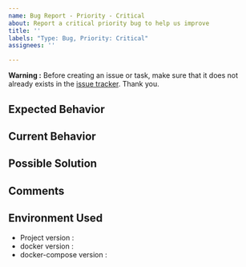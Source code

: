```yaml
---
name: Bug Report - Priority - Critical
about: Report a critical priority bug to help us improve
title: ''
labels: "Type: Bug, Priority: Critical"
assignees: ''

---
```


**Warning :** Before creating an issue or task, make sure that it does not already exists in the [issue tracker](../). Thank you.

## Expected Behavior
<!-- Give a brief description of how the system should work -->

## Current Behavior
<!-- Give a brief description of how the system actually works -->

## Possible Solution
<!-- If possible give some possible solutions -->

## Comments
<!-- Add further comments if needed -->

## Environment Used
- Project version : <!-- this projects version (see VERSION file) -->
- docker version : <!-- the version of docker (docker -v) -->
- docker-compose version : <!-- the version of docker-compose (docker-compose -v) -->
